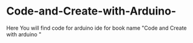 # Code-and-Create-with-Arduino-
Here You will find code for arduino ide for book name "Code and Create with arduino "
